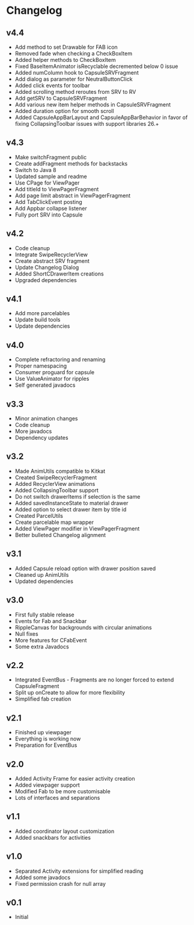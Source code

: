 # Changelog

## v4.4
* Add method to set Drawable for FAB icon
* Removed fade when checking a CheckBoxItem
* Added helper methods to CheckBoxItem
* Fixed BaseItemAnimator isRecyclable decremented below 0 issue
* Added numColumn hook to CapsuleSRVFragment
* Add dialog as parameter for NeutralButtonClick
* Added click events for toolbar
* Added scrolling method reroutes from SRV to RV
* Add getSRV to CapsuleSRVFragment
* Add various new item helper methods in CapsuleSRVFragment
* Added duration option for smooth scroll
* Added CapsuleAppBarLayout and CapsuleAppBarBehavior in favor of fixing CollapsingToolbar issues with support libraries 26.+

## v4.3
* Make switchFragment public
* Create addFragment methods for backstacks
* Switch to Java 8
* Updated sample and readme
* Use CPage for ViewPager
* Add titleId to ViewPagerFragment
* Add page limit abstract in ViewPagerFragment
* Add TabClickEvent posting
* Add Appbar collapse listener
* Fully port SRV into Capsule

## v4.2
* Code cleanup
* Integrate SwipeRecyclerView
* Create abstract SRV fragment
* Update Changelog Dialog
* Added ShortCDrawerItem creations
* Upgraded dependencies

## v4.1
* Add more parcelables
* Update build tools
* Update dependencies

## v4.0
* Complete refractoring and renaming
* Proper namespacing
* Consumer proguard for capsule
* Use ValueAnimator for ripples
* Self generated javadocs

## v3.3
* Minor animation changes
* Code cleanup
* More javadocs
* Dependency updates

## v3.2
* Made AnimUtils compatible to Kitkat
* Created SwipeRecyclerFragment
* Added RecyclerView animations
* Added CollapsingToolbar support
* Do not switch drawerItems if selection is the same
* Added savedInstanceState to material drawer
* Added option to select drawer item by title id
* Created ParcelUtils
* Create parcelable map wrapper
* Added ViewPager modifier in ViewPagerFragment
* Better bulleted Changelog alignment

## v3.1
* Added Capsule reload option with drawer position saved
* Cleaned up AnimUtils
* Updated dependencies

## v3.0
* First fully stable release
* Events for Fab and Snackbar
* RippleCanvas for backgrounds with circular animations
* Null fixes
* More features for CFabEvent
* Some extra Javadocs

## v2.2
* Integrated EventBus - Fragments are no longer forced to extend CapsuleFragment
* Split up onCreate to allow for more flexibility
* Simplified fab creation

## v2.1
* Finished up viewpager
* Everything is working now
* Preparation for EventBus

## v2.0
* Added Activity Frame for easier activity creation
* Added viewpager support
* Modified Fab to be more customisable
* Lots of interfaces and separations

## v1.1
* Added coordinator layout customization
* Added snackbars for activities

## v1.0
* Separated Activity extensions for simplified reading
* Added some javadocs
* Fixed permission crash for null array

## v0.1
* Initial
